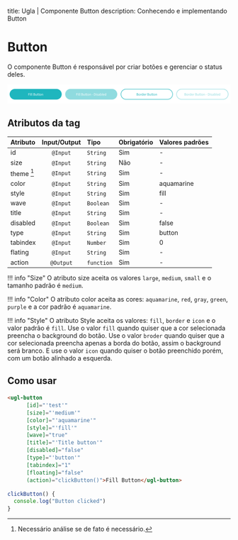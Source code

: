 title: Ugla | Componente Button
description: Conhecendo e implementando Button

# Button

O componente Button é responsável por criar botões e gerenciar o status deles.

[![buttons](_images/buttons.png)](_images/buttons.png)

## Atributos da tag


Atributo      | Input/Output   | Tipo           | Obrigatório    | Valores padrões
:------------ | :------------: | :--------------| :------------- | :-------------
id            | `@Input`       | `String`       | Sim            | -
size          | `@Input`       | `String`       | Não            | -
theme [^1]    | `@Input`       | `String`       | Sim            | -
color         | `@Input`       | `String`       | Sim            | aquamarine
style         | `@Input`       | `String`       | Sim            | fill
wave          | `@Input`       | `Boolean`      | Sim            | -
title         | `@Input`       | `String`       | Sim            | -
disabled      | `@Input`       | `Boolean`      | Sim            | false
type          | `@Input`       | `String`       | Sim            | button
tabindex      | `@Input`       | `Number`       | Sim            | 0
flating       | `@Input`       | `String`       | Sim            | -
action        | `@Output`      | `function`     | Sim            | -

!!! info "Size"
    O atributo size aceita os valores `large`, `medium`, `small` e o tamanho padrão é `medium`.

!!! info "Color"
    O atributo color aceita as cores: `aquamarine`, `red`, `gray`, `green`, `purple` e a cor padrão é `aquamarine`.

!!! info "Style"
    O atributo Style aceita os valores: `fill`, `border` e `icon` e o valor padrão é `fill`.
    Use o valor `fill` quando quiser que a cor selecionada preencha o background do botão.
    Use o valor `broder` quando quiser que a cor selecionada preencha apenas a borda do botão, assim o background será branco.
    E use o valor `icon` quando quiser o botão preenchido porém, com um botão alinhado a esquerda.

## Como usar

```html tab='HTML'
<ugl-button
      [id]="'test'"
      [size]="'medium'"
      [color]="'aquamarine'"
      [style]="'fill'"
      [wave]="true"
      [title]="'Title button'"
      [disabled]="false"
      [type]="'button'"
      [tabindex]="1"
      [floating]="false"
      (action)="clickButton()">Fill Button</ugl-button>
```

```ts tab="TS"
clickButton() {
  console.log("Button clicked")
}
```

[^1]: Necessário análise se de fato é necessário.